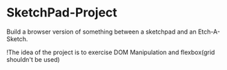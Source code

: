 # SketchPad-Project
Build a browser version of something between a sketchpad and an Etch-A-Sketch.

!The idea of the project is to exercise DOM Manipulation and flexbox(grid shouldn't be used)
